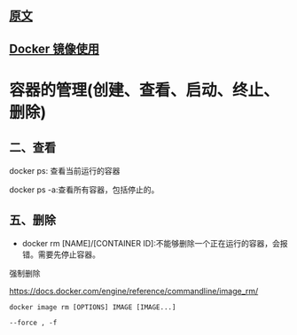 ## [原文](https://blog.csdn.net/u010246789/article/details/53958662)

## [Docker 镜像使用](https://www.runoob.com/docker/docker-image-usage.html)

# 容器的管理(创建、查看、启动、终止、删除)


## 二、查看

docker ps: 查看当前运行的容器

docker ps -a:查看所有容器，包括停止的。


## 五、删除

- docker rm [NAME]/[CONTAINER ID]:不能够删除一个正在运行的容器，会报错。需要先停止容器。

强制删除

<https://docs.docker.com/engine/reference/commandline/image_rm/>

```shell script
docker image rm [OPTIONS] IMAGE [IMAGE...]
 
--force , -f

```

